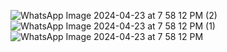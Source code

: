 ![WhatsApp Image 2024-04-23 at 7 58 12 PM (2)](https://github.com/omar20alaa/JetpackComposeMvvm/assets/33086068/bf764ecd-2af2-41c7-a5b2-f9367b081c90)
![WhatsApp Image 2024-04-23 at 7 58 12 PM (1)](https://github.com/omar20alaa/JetpackComposeMvvm/assets/33086068/8168c896-0206-4216-8dbe-e26be3a8818e)
![WhatsApp Image 2024-04-23 at 7 58 12 PM](https://github.com/omar20alaa/JetpackComposeMvvm/assets/33086068/3d62bdca-b3cb-41cb-b71a-0a294fe97650)
